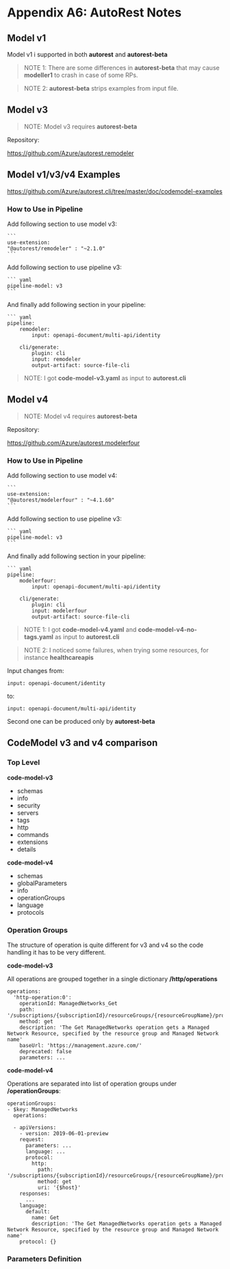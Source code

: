 # Appendix A6: AutoRest Notes

## Model v1

Model v1 i supported in both **autorest** and **autorest-beta**

>NOTE 1: There are some differences in **autorest-beta** that may cause **modeller1** to crash in case of some RPs.

>NOTE 2: **autorest-beta** strips examples from input file.

## Model v3

>NOTE: Model v3 requires **autorest-beta**

Repository:

https://github.com/Azure/autorest.remodeler

## Model v1/v3/v4 Examples

https://github.com/Azure/autorest.cli/tree/master/doc/codemodel-examples

### How to Use in Pipeline

Add following section to use model v3:

    ```
    use-extension:
    "@autorest/remodeler" : "~2.1.0" 
    ```

Add following section to use pipeline v3:

    ``` yaml
    pipeline-model: v3
    ```

And finally add following section in your pipeline:

    ``` yaml
    pipeline:
        remodeler:
            input: openapi-document/multi-api/identity

        cli/generate:
            plugin: cli
            input: remodeler
            output-artifact: source-file-cli

>NOTE: I got **code-model-v3.yaml** as input to **autorest.cli**

## Model v4

>NOTE: Model v4 requires **autorest-beta**

Repository:

https://github.com/Azure/autorest.modelerfour

### How to Use in Pipeline

Add following section to use model v4:

    ```
    use-extension:
    "@autorest/modelerfour" : "~4.1.60" 
    ```

Add following section to use pipeline v3:

    ``` yaml
    pipeline-model: v3
    ```

And finally add following section in your pipeline:

    ``` yaml
    pipeline:
        modelerfour:
            input: openapi-document/multi-api/identity

        cli/generate:
            plugin: cli
            input: modelerfour
            output-artifact: source-file-cli

>NOTE 1: I got **code-model-v4.yaml** and **code-model-v4-no-tags.yaml** as input to **autorest.cli**

>NOTE 2: I noticed some failures, when trying some resources, for instance **healthcareapis**


Input changes from:

    input: openapi-document/identity

to:

    input: openapi-document/multi-api/identity

Second one can be produced only by **autorest-beta**

## CodeModel v3 and v4 comparison

### Top Level

**code-model-v3**

- schemas
- info
- security
- servers
- tags
- http
- commands
- extensions
- details

**code-model-v4**

- schemas
- globalParameters
- info
- operationGroups
- language
- protocols

### Operation Groups

The structure of operation is quite different for v3 and v4 so the code handling it has to be very different.


**code-model-v3**

All operations are grouped together in a single dictionary **/http/operations**

    operations:
      'http-operation:0':
        operationId: ManagedNetworks_Get
        path: '/subscriptions/{subscriptionId}/resourceGroups/{resourceGroupName}/providers/Microsoft.ManagedNetwork/managedNetworks/{managedNetworkName}'
        method: get
        description: 'The Get ManagedNetworks operation gets a Managed Network Resource, specified by the resource group and Managed Network name'
        baseUrl: 'https://management.azure.com/'
        deprecated: false
        parameters: ...

**code-model-v4**

Operations are separated into list of operation groups under **/operationGroups**:


    operationGroups:
    - $key: ManagedNetworks
      operations:
    
      - apiVersions:
        - version: 2019-06-01-preview
        request:
          parameters: ...
          language: ...
          protocol:
            http:
              path: '/subscriptions/{subscriptionId}/resourceGroups/{resourceGroupName}/providers/Microsoft.ManagedNetwork/managedNetworks/{managedNetworkName}'
              method: get
              uri: '{$host}'
        responses:
          ...
        language:
          default:
            name: Get
            description: 'The Get ManagedNetworks operation gets a Managed Network Resource, specified by the resource group and Managed Network name'
        protocol: {}

### Parameters Definition
